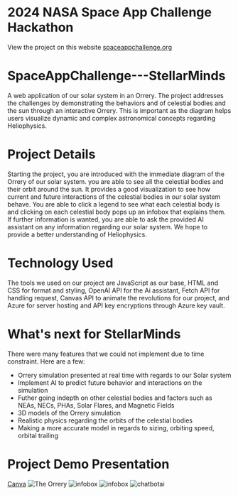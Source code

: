 # 2024 NASA Space App Challenge Hackathon

View the project on this website [spaceappchallenge.org](https://www.spaceappschallenge.org/nasa-space-apps-2024/find-a-team/stellarminds/?tab=details)

# SpaceAppChallenge---StellarMinds

A web application of our solar system in an Orrery. The project addresses the challenges by demonstrating the behaviors and of celestial bodies and the sun through an interactive Orrery. This is important as the diagram helps users visualize dynamic and complex astronomical concepts regarding Heliophysics.

# Project Details

Starting the project, you are introduced with the immediate diagram of the Orrery of our solar system. you are able to see all the celestial bodies and their orbit around the sun. It provides a good visualization to see how current and future interactions of the celestial bodies in our solar system behave. You are able to click a legend to see what each celestial body is and clicking on each celestial body pops up an infobox that explains them. If further information is wanted, you are able to ask the provided AI assistant on any information regarding our solar system. We hope to provide a better understanding of Heliophysics.

# Technology Used

The tools we used on our project are JavaScript as our base, HTML and CSS for format and styling, OpenAI API for the Ai assistant, Fetch API for handling request, Canvas API to animate the revolutions for our project, and Azure for server hosting and API key encryptions through Azure key vault.

# What's next for StellarMinds

There were many features that we could not implement due to time constraint. Here are a few:

- Orrery simulation presented at real time with regards to our Solar system
- Implement AI to predict future behavior and interactions on the simulation
- Futher going indepth on other celestial bodies and factors such as NEAs, NECs, PHAs, Solar Flares, and Magnetic Fields
- 3D models of the Orrery simulation
- Realistic physics regarding the orbits of the celestial bodies
- Making a more accurate model in regards to sizing, orbiting speed, orbital trailing


# Project Demo Presentation

[Canva](https://www.canva.com/design/DAGSukMsKlM/CVdyCaAVPTQxsv2-RIWoxQ/edit?utm_content=DAGSukMsKlM&amp;utm_campaign=designshare&amp;utm_medium=link2&amp;utm_source=sharebutton)
![The Orrery](https://cdn.discordapp.com/attachments/451132685755351074/1292756511025659964/image.png?ex=6704e4d2&is=67039352&hm=3702e5c57ba8469f76d60785fe48f18303d0048a2bdd6d6cff748dfc196f0c69&)
![infobox](https://cdn.discordapp.com/attachments/451132685755351074/1292756579615244361/image.png?ex=6704e4e2&is=67039362&hm=5518cb91be46a0b0027e09f2156ba424819440878bf6ab8899c02f729fccc12d&)
![infobox](https://cdn.discordapp.com/attachments/451132685755351074/1292756639870357565/image.png?ex=6704e4f1&is=67039371&hm=13e53b8347b3efe58bafc04ed210ff943a4bb2966a7950c457a0a41398d385ee&)
![chatbotai](https://cdn.discordapp.com/attachments/451132685755351074/1292757178112802828/image.png?ex=6704e571&is=670393f1&hm=eb73ca0b84ca048883f777d8ee7a7928c37448d6fdc426b87dc8f03810950f83&)

